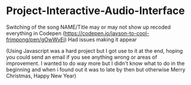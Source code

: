# Project-Interactive-Audio-Interface

Switching of the song NAME/Title may or may not show up recoded everything in Codepen (https://codepen.io/jayson-to-cool-frimpong/pen/gOwWvEj)
Had issues making it appear 

(Using Javascript was a hard project but I got use to it at the end, hoping you could send an email if you see anything wrong or areas of improvement. I wanted to do way more but I didn't know what to do in the beginning and when i found out it was to late by then but otherwise Merry Christmas, Happy New Year)
